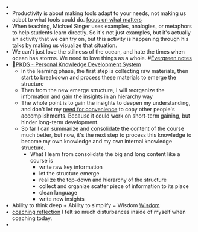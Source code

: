 - 
- Productivity is about making tools adapt to your needs, not making us adapt to what tools could do. [focus on what matters](<focus on what matters.md>)
- When teaching, Michael Singer uses examples, analogies, or metaphors to help students learn directly. So it's not just examples, but it's actually an activity that we can try on, but this activity is happening through his talks by making us visualize that situation.
- We can't just love the stillness of the ocean, and hate the times when ocean has storms. We need to love things as a whole. #[Evergreen notes](<Evergreen notes.md>)
- [🌲PKDS - Personal Knowledge Development System ](<🌲PKDS - Personal Knowledge Development System .md>)
    -  In the learning phase, the first step is collecting raw materials, then start to breakdown and process these materials to emerge the structure
    - Then from the new emerge structure, I will reorganize the information and gain the insights in an hierarchy way
    - The whole point is to gain the insights to deepen my understanding, and don't let my [need for convenience](<need for convenience.md>) to copy other people's accomplishments. Because it could work on short-term gaining, but hinder long-term development.
    - So far I can summarize and consolidate the content of the course much better, but now, it's the next step to process this knowledge to become my own knowledge and my own internal knowledge structure.
        - What I learn from consolidate the big and long content like a course is 
            - write raw key information
            - let the structure emerge
            - realize the top-down and hierarchy of the structure
            - collect and organize scatter piece of information to its place
            -  clean language
            - write new insights
- Ability to think deep + Ability to simplify = Wisdom [Wisdom](<Wisdom.md>)
- [coaching reflection](<coaching reflection.md>) I felt so much disturbances inside of myself when coaching today.
- 
